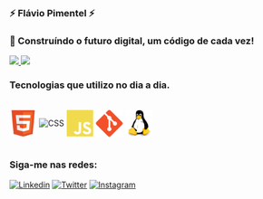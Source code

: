 ### ⚡️ Flávio Pimentel ⚡

### 🔘 Construíndo o futuro digital, um código de cada vez!

<div align="left">
  <a href="https://github.com/flawiin">
    <img height="150em" src="https://github-readme-stats.vercel.app/api?username=flawiin&count_private=true&include_all_commits=true&show_icons=true&theme=dark&hide_border=false&show_owner=true"/>
    <img height="150em" src="https://github-readme-stats.vercel.app/api/top-langs/?username=flawiin&theme=dark&hide_border=false&&layout=compact"/>
  </a>
</div>


### Tecnologias que utilizo no dia a dia.

<div align="left" valign="top"><br>
  
  <img align="center" alt="HTML" height="48" width="48" src="https://raw.githubusercontent.com/devicons/devicon/master/icons/html5/html5-original.svg">
  <img align="center" alt="CSS" height="48" width="48" src="https://cdn.jsdelivr.net/gh/devicons/devicon/icons/css3/css3-original.svg"/>
  <img align="center" alt="Js" height="48" width="48" src="https://raw.githubusercontent.com/devicons/devicon/master/icons/javascript/javascript-plain.svg">
  <img align="center" alt="git" height="48" width="48" src="https://raw.githubusercontent.com/devicons/devicon/master/icons/git/git-original.svg">
  <img align="center" alt="linux" height="48" width="48" src="https://raw.githubusercontent.com/devicons/devicon/master/icons/linux/linux-original.svg">
</div><br>                                                                    
          
          
                    

### Siga-me nas redes:

[![Linkedin](https://img.shields.io/badge/LinkedIn-0077B5?style=for-the-badge&logo=linkedin&logoColor=white)](https://www.linkedin.com/in/flavio-pimentel-04833989/)
[![Twitter](https://img.shields.io/badge/Twitter-1DA1F2?style=for-the-badge&logo=twitter&logoColor=white)](https://twitter.com/real_pimentel)
[![Instagram](https://img.shields.io/badge/Instagram-E4405F?style=for-the-badge&logo=instagram&logoColor=white)](https://www.instagram.com/real_pimentel/)

          
          
          
          
